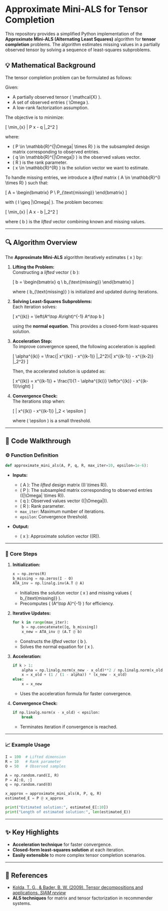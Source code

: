# Approximate Mini-ALS for Tensor Completion

This repository provides a simplified Python implementation of the **Approximate Mini-ALS (Alternating Least Squares)** algorithm for **tensor completion** problems. The algorithm estimates missing values in a partially observed tensor by solving a sequence of least-squares subproblems.

## 💡 **Mathematical Background**

The tensor completion problem can be formulated as follows:

Given:
- A partially observed tensor \( \mathcal{X} \).
- A set of observed entries \( \Omega \).
- A low-rank factorization assumption.

The objective is to minimize:

\[
\min_{x} \| P x - q \|_2^2
\]

where:  
- \( P \in \mathbb{R}^{|\Omega| \times R} \) is the subsampled design matrix corresponding to observed entries.  
- \( q \in \mathbb{R}^{|\Omega|} \) is the observed values vector.  
- \( R \) is the rank parameter.  
- \( x \in \mathbb{R}^{R} \) is the solution vector we want to estimate.

To handle missing entries, we introduce a *lifted* matrix \( A \in \mathbb{R}^{I \times R} \) such that:

\[
A = \begin{bmatrix} P \\ P_{\text{missing}} \end{bmatrix}
\]

with \( I \geq |\Omega| \). The problem becomes:

\[
\min_{x} \| A x - b \|_2^2
\]

where \( b \) is the *lifted* vector combining known and missing values.

---

## 🔍 **Algorithm Overview**

The **Approximate Mini-ALS** algorithm iteratively estimates \( x \) by:

1. **Lifting the Problem:**  
   Constructing a *lifted* vector \( b \):

   \[
   b = \begin{bmatrix} q \\ b_{\text{missing}} \end{bmatrix}
   \]

   where \( b_{\text{missing}} \) is initialized and updated during iterations.

2. **Solving Least-Squares Subproblems:**  
   Each iteration solves:

   \[
   x^{(k)} = \left(A^\top A\right)^{-1} A^\top b
   \]

   using the **normal equation**. This provides a closed-form least-squares solution.

3. **Acceleration Step:**  
   To improve convergence speed, the following acceleration is applied:

   \[
   \alpha^{(k)} = \frac{\| x^{(k)} - x^{(k-1)} \|_2^2}{\| x^{(k-1)} - x^{(k-2)} \|_2^2}
   \]

   Then, the accelerated solution is updated as:

   \[
   x^{(k)} = x^{(k-1)} + \frac{1}{1 - \alpha^{(k)}} \left(x^{(k)} - x^{(k-1)}\right)
   \]

4. **Convergence Check:**  
   The iterations stop when:

   \[
   \| x^{(k)} - x^{(k-1)} \|_2 < \epsilon
   \]

   where \( \epsilon \) is a small threshold.

---

## 🏃 **Code Walkthrough**

### ⚙️ **Function Definition**

```python
def approximate_mini_als(A, P, q, R, max_iter=10, epsilon=1e-6):
```

- **Inputs:**
  - \( A \): The *lifted* design matrix \((I \times R)\).
  - \( P \): The subsampled matrix corresponding to observed entries \((|\Omega| \times R)\).
  - \( q \): Observed values vector \((|\Omega|)\).
  - \( R \): Rank parameter.
  - `max_iter`: Maximum number of iterations.
  - `epsilon`: Convergence threshold.

- **Output:**
  - \( x \): Approximate solution vector \((R)\).

---

### 🔄 **Core Steps**

1. **Initialization:**
   ```python
   x = np.zeros(R)
   b_missing = np.zeros(I - O)
   ATA_inv = np.linalg.inv(A.T @ A)
   ```

   - Initializes the solution vector \( x \) and missing values \( b_{\text{missing}} \).
   - Precomputes \( (A^\top A)^{-1} \) for efficiency.

2. **Iterative Updates:**
   ```python
   for k in range(max_iter):
       b = np.concatenate([q, b_missing])
       x_new = ATA_inv @ (A.T @ b)
   ```

   - Constructs the *lifted* vector \( b \).
   - Solves the normal equation for \( x \).

3. **Acceleration:**
   ```python
   if k > 1:
       alpha = np.linalg.norm(x_new - x_old)**2 / np.linalg.norm(x_old - x_prev)**2
       x = x_old + (1 / (1 - alpha)) * (x_new - x_old)
   else:
       x = x_new
   ```

   - Uses the acceleration formula for faster convergence.

4. **Convergence Check:**
   ```python
   if np.linalg.norm(x - x_old) < epsilon:
       break
   ```

   - Terminates iteration if convergence is reached.

---

### 📈 **Example Usage**

```python
I = 100  # Lifted dimension
R = 10   # Rank parameter
O = 50   # Observed samples

A = np.random.rand(I, R)
P = A[:O, :]
q = np.random.rand(O)

x_approx = approximate_mini_als(A, P, q, R)
estimated_E = P @ x_approx

print("Estimated solution:", estimated_E[:10])
print("Length of estimated solution:", len(estimated_E))
```

---

## ✨ **Key Highlights**
- **Acceleration technique** for faster convergence.  
- **Closed-form least-squares solution** at each iteration.  
- **Easily extensible** to more complex tensor completion scenarios.  

---

## 📜 **References**
- [Kolda, T. G., & Bader, B. W. (2009). Tensor decompositions and applications. *SIAM review*](https://epubs.siam.org/doi/abs/10.1137/07070111X)  
- **ALS techniques** for matrix and tensor factorization in recommender systems.
